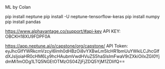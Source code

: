 ML by Colan

pip install neptune
pip install -U neptune-tensorflow-keras
pip install numpy
pip install pandas


https://www.alphavantage.co/support/#api-key
API KEY: OBCKH18XU9FDPF0A


https://app.neptune.ai/o/capstone/org/capstone/
API Token: eyJhcGlfYWRkcmVzcyI6Imh0dHBzOi8vYXBwLm5lcHR1bmUuYWkiLCJhcGlfdXJsIjoiaHR0cHM6Ly9hcHAubmVwdHVuZS5haSIsImFwaV9rZXkiOiIxZGI0YjdmMi1mODg1LTQ5NGEtOTMzOS04ZjFjZDQ5YjM1ZDIifQ==
